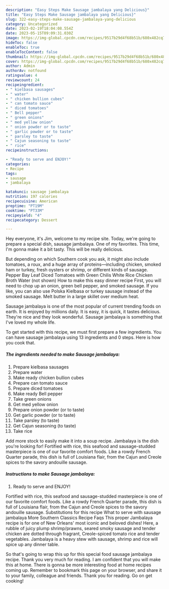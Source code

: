 ```yaml
---
description: "Easy Steps Make Sausage jambalaya yang Delicious}"
title: "Easy Steps Make Sausage jambalaya yang Delicious}"
slug: 322-easy-steps-make-sausage-jambalaya-yang-delicious
category: Uncategorized
date: 2023-02-19T18:04:08.554Z
date: 2023-05-15T09:09:31.030Z
image: https://img-global.cpcdn.com/recipes/9517b29d4f68b51b/680x482cq70/sausage-jambalaya-recipe-main-photo.jpg
hideToc: false
enableToc: true
enableTocContent: false
thumbnail: https://img-global.cpcdn.com/recipes/9517b29d4f68b51b/680x482cq70/sausage-jambalaya-recipe-main-photo.jpg
cover: https://img-global.cpcdn.com/recipes/9517b29d4f68b51b/680x482cq70/sausage-jambalaya-recipe-main-photo.jpg
author: Admin
authorAv: notfound
ratingvalue: 4
reviewcount: 24
recipeingredient:
- " kielbasa sausages"
- " water"
- " chicken bullion cubes"
- " can tomato sauce"
- " diced tomatoes"
- " Bell pepper"
- " green onions"
- " med yellow onion"
- " onion powder or to taste"
- " garlic powder or to taste"
- " parsley to taste"
- " Cajun seasoning to taste"
- " rice"
recipeinstructions:

- "Ready to serve and ENJOY!"
categories:
- Recipe
tags:
- sausage
- jambalaya

katakunci: sausage jambalaya 
nutrition: 197 calories
recipecuisine: American
preptime: "PT19M"
cooktime: "PT33M"
recipeyield: "4"
recipecategory: Dessert

---
```



Hey everyone, it's Jim, welcome to my recipe site. Today, we're going to prepare a special dish, sausage jambalaya. One of my favorites. This time, I'm gonna make it a bit tasty. This will be really delicious.

But depending on which Southern cook you ask, it might also include tomatoes, a roux, and a huge array of proteins—including chicken, smoked ham or turkey, fresh oysters or shrimp, or different kinds of sausage. Pepper Bay Leaf Diced Tomatoes with Green Chilis White Rice Chicken Broth Water (not shown) How to make this easy dinner recipe First, you will need to chop up an onion, green bell pepper, and smoked sausage. If you like, you can also use Polska Kielbasa or turkey sausage instead of the smoked sausage. Melt butter in a large skillet over medium heat.

Sausage jambalaya is one of the most popular of current trending foods on earth. It is enjoyed by millions daily. It is easy, it is quick, it tastes delicious. They're nice and they look wonderful. Sausage jambalaya is something that I've loved my whole life.


To get started with this recipe, we must first prepare a few ingredients. You can have sausage jambalaya using 13 ingredients and 0 steps. Here is how you cook that.

<!--inarticleads1-->

##### The ingredients needed to make Sausage jambalaya:

1. Prepare  kielbasa sausages
1. Prepare  water
1. Make ready  chicken bullion cubes
1. Prepare  can tomato sauce
1. Prepare  diced tomatoes
1. Make ready  Bell pepper
1. Take  green onions
1. Get  med yellow onion
1. Prepare  onion powder (or to taste)
1. Get  garlic powder (or to taste)
1. Take  parsley (to taste)
1. Get  Cajun seasoning (to taste)
1. Take  rice


Add more stock to easily make it into a soup recipe. Jambalaya is the dish you&#39;re looking for! Fortified with rice, this seafood and sausage-studded masterpiece is one of our favorite comfort foods. Like a rowdy French Quarter parade, this dish is full of Louisiana flair, from the Cajun and Creole spices to the savory andouille sausage. 

<!--inarticleads2-->

##### Instructions to make Sausage jambalaya:


1. Ready to serve and ENJOY!

Fortified with rice, this seafood and sausage-studded masterpiece is one of our favorite comfort foods. Like a rowdy French Quarter parade, this dish is full of Louisiana flair, from the Cajun and Creole spices to the savory andouille sausage. Substitutions for this recipe What to serve with sausage jambalaya More Southern Classics Recipe Faqs This proper Jambalaya recipe is for one of New Orleans&#39; most iconic and beloved dishes! Here, a rubble of juicy plump shrimp/prawns, seared smoky sausage and tender chicken are dotted through fragrant, Creole-spiced tomato rice and tender vegetables. Jambalaya is a heavy stew with sausage, shrimp and rice will spice up any dinner table. 

So that's going to wrap this up for this special food sausage jambalaya recipe. Thank you very much for reading. I am confident that you will make this at home. There is gonna be more interesting food at home recipes coming up. Remember to bookmark this page on your browser, and share it to your family, colleague and friends. Thank you for reading. Go on get cooking!
